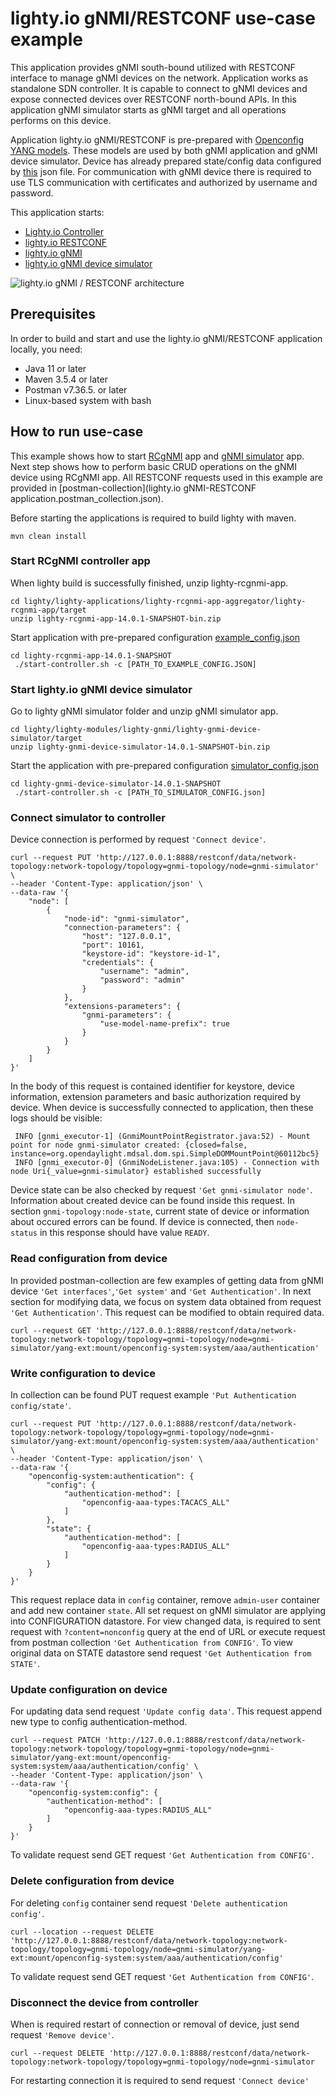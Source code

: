 # lighty.io gNMI/RESTCONF use-case example
This application provides gNMI south-bound utilized with RESTCONF interface to manage gNMI devices on the network.
Application works as standalone SDN controller. It is capable to connect to gNMI devices and expose connected devices
over RESTCONF north-bound APIs. In this application gNMI simulator starts as gNMI target and all operations performs
on this device.

Application lighty.io gNMI/RESTCONF is pre-prepared with [Openconfig YANG models](src/main/resources/yangs).
These models are used by both gNMI application and gNMI device simulator. Device has already prepared state/config data
configured by [this](src/main/resources/simulator/initialJsonData.json) json file.
For communication with gNMI device there is required to use TLS communication with certificates and authorized
by username and password.

This application starts:
* [Lighty.io Controller](https://github.com/PANTHEONtech/lighty/tree/master/lighty-core/lighty-controller)
* [lighty.io RESTCONF](https://github.com/PANTHEONtech/lighty/tree/master/lighty-modules/lighty-restconf-nb-community)
* [lighty.io gNMI](https://github.com/PANTHEONtech/lighty/tree/master/lighty-modules/lighty-gnmi/lighty-gnmi-sb)
* [lighty.io gNMI device simulator](https://github.com/PANTHEONtech/lighty/tree/14.0.x/lighty-modules/lighty-gnmi/lighty-gnmi-device-simulator)

![lighty.io gNMI / RESTCONF architecture](docs/lighty-gnmi-restconf-architecture.png)

## Prerequisites
In order to build and start and use the lighty.io gNMI/RESTCONF application locally, you need:
* Java 11 or later
* Maven 3.5.4 or later
* Postman v7.36.5. or later
* Linux-based system with bash

## How to run use-case
This example shows how to start [RCgNMI](../../lighty-applications/lighty-rcgnmi-app-aggregator/lighty-rcgnmi-app)
app and [gNMI simulator](../../lighty-modules/lighty-gnmi/lighty-gnmi-device-simulator) app. Next step shows how to
perform basic CRUD operations on the gNMI device using RCgNMI app. All RESTCONF requests used in this
example are provided in [postman-collection](lighty.io gNMI-RESTCONF application.postman_collection.json).

Before starting the applications is required to build lighty with maven.
```
mvn clean install
```

### Start RCgNMI controller app
When lighty build is successfully finished, unzip lighty-rcgnmi-app.
```
cd lighty/lighty-applications/lighty-rcgnmi-app-aggregator/lighty-rcgnmi-app/target
unzip lighty-rcgnmi-app-14.0.1-SNAPSHOT-bin.zip
```
Start application with pre-prepared configuration [example_config.json](src/main/resources/example_config.json)
```
cd lighty-rcgnmi-app-14.0.1-SNAPSHOT
 ./start-controller.sh -c [PATH_TO_EXAMPLE_CONFIG.JSON]
```

### Start lighty.io gNMI device simulator
Go to lighty gNMI simulator folder and unzip gNMI simulator app.
```
cd lighty/lighty-modules/lighty-gnmi/lighty-gnmi-device-simulator/target
unzip lighty-gnmi-device-simulator-14.0.1-SNAPSHOT-bin.zip
```
Start the application with pre-prepared configuration [simulator_config.json](src/main/resources/simulator/simulator_config.json)
```
cd lighty-gnmi-device-simulator-14.0.1-SNAPSHOT
 ./start-controller.sh -c [PATH_TO_SIMULATOR_CONFIG.json]
```

### Connect simulator to controller
Device connection is performed by request `'Connect device'`.
```
curl --request PUT 'http://127.0.0.1:8888/restconf/data/network-topology:network-topology/topology=gnmi-topology/node=gnmi-simulator' \
--header 'Content-Type: application/json' \
--data-raw '{
    "node": [
        {
            "node-id": "gnmi-simulator",
            "connection-parameters": {
                "host": "127.0.0.1",
                "port": 10161,
                "keystore-id": "keystore-id-1",
                "credentials": {
                    "username": "admin",
                    "password": "admin"
                }
            },
            "extensions-parameters": {
                "gnmi-parameters": {
                    "use-model-name-prefix": true
                }
            }
        }
    ]
}'
```
In the body of this request is contained identifier
for keystore, device information, extension parameters and basic authorization required by device. When device
is successfully connected to application, then these logs should be visible:
```
 INFO [gnmi_executor-1] (GnmiMountPointRegistrator.java:52) - Mount point for node gnmi-simulator created: {closed=false, instance=org.opendaylight.mdsal.dom.spi.SimpleDOMMountPoint@60112bc5}
 INFO [gnmi_executor-0] (GnmiNodeListener.java:105) - Connection with node Uri{_value=gnmi-simulator} established successfully
```

Device state can be also checked by request `'Get gnmi-simulator node'`. Information about created device can be found
inside this request. In section `gnmi-topology:node-state`, current state of device or information about occured errors
can be found. If device is connected, then `node-status` in this response should have value `READY`.

### Read configuration from device
In provided postman-collection are few examples of getting data from gNMI device `'Get interfaces'`,`'Get system'` and
`'Get Authentication'`. In next section for modifying data, we focus on system data obtained from
request `'Get Authentication'`. This request can be modified to obtain required data.
```
curl --request GET 'http://127.0.0.1:8888/restconf/data/network-topology:network-topology/topology=gnmi-topology/node=gnmi-simulator/yang-ext:mount/openconfig-system:system/aaa/authentication'
```

### Write configuration to device
In collection can be found PUT request example `'Put Authentication config/state'`.
```
curl --request PUT 'http://127.0.0.1:8888/restconf/data/network-topology:network-topology/topology=gnmi-topology/node=gnmi-simulator/yang-ext:mount/openconfig-system:system/aaa/authentication' \
--header 'Content-Type: application/json' \
--data-raw '{
    "openconfig-system:authentication": {
        "config": {
            "authentication-method": [
                "openconfig-aaa-types:TACACS_ALL"
            ]
        },
        "state": {
            "authentication-method": [
                "openconfig-aaa-types:RADIUS_ALL"
            ]
        }
    }
}'
```
This request replace data in `config` container, remove `admin-user` container and add new container `state`. All set request on
gNMI simulator are applying into CONFIGURATION datastore. For view changed data, is required to sent request with
`?content=nonconfig` query at the end of URL or execute request from postman collection `'Get Authentication from CONFIG'`.
To view original data on STATE datastore send request `'Get Authentication from STATE'`.

### Update configuration on device
For updating data send request `'Update config data'`. This request append new type to config authentication-method.
```
curl --request PATCH 'http://127.0.0.1:8888/restconf/data/network-topology:network-topology/topology=gnmi-topology/node=gnmi-simulator/yang-ext:mount/openconfig-system:system/aaa/authentication/config' \
--header 'Content-Type: application/json' \
--data-raw '{
    "openconfig-system:config": {
        "authentication-method": [
            "openconfig-aaa-types:RADIUS_ALL"
        ]
    }
}'
```
To validate request send GET request `'Get Authentication from CONFIG'`.

### Delete configuration from device
For deleting `config` container send request `'Delete authentication config'`.
```
curl --location --request DELETE 'http://127.0.0.1:8888/restconf/data/network-topology:network-topology/topology=gnmi-topology/node=gnmi-simulator/yang-ext:mount/openconfig-system:system/aaa/authentication/config'
```
To validate request send GET request `'Get Authentication from CONFIG'`.

### Disconnect the device from controller
When is required restart of connection or removal of device, just send request `'Remove device'`.
```
curl --request DELETE 'http://127.0.0.1:8888/restconf/data/network-topology:network-topology/topology=gnmi-topology/node=gnmi-simulator
```
For restarting connection it is required to send request `'Connect device'`
